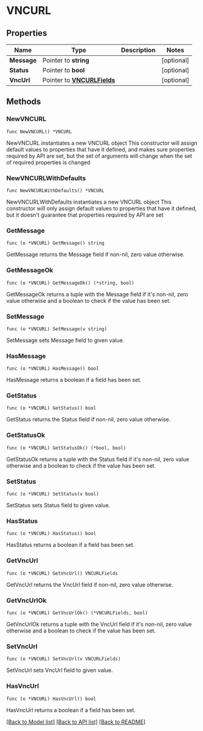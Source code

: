 # VNCURL

## Properties

Name | Type | Description | Notes
------------ | ------------- | ------------- | -------------
**Message** | Pointer to **string** |  | [optional] 
**Status** | Pointer to **bool** |  | [optional] 
**VncUrl** | Pointer to [**VNCURLFields**](VNCURLFields.md) |  | [optional] 

## Methods

### NewVNCURL

`func NewVNCURL() *VNCURL`

NewVNCURL instantiates a new VNCURL object
This constructor will assign default values to properties that have it defined,
and makes sure properties required by API are set, but the set of arguments
will change when the set of required properties is changed

### NewVNCURLWithDefaults

`func NewVNCURLWithDefaults() *VNCURL`

NewVNCURLWithDefaults instantiates a new VNCURL object
This constructor will only assign default values to properties that have it defined,
but it doesn't guarantee that properties required by API are set

### GetMessage

`func (o *VNCURL) GetMessage() string`

GetMessage returns the Message field if non-nil, zero value otherwise.

### GetMessageOk

`func (o *VNCURL) GetMessageOk() (*string, bool)`

GetMessageOk returns a tuple with the Message field if it's non-nil, zero value otherwise
and a boolean to check if the value has been set.

### SetMessage

`func (o *VNCURL) SetMessage(v string)`

SetMessage sets Message field to given value.

### HasMessage

`func (o *VNCURL) HasMessage() bool`

HasMessage returns a boolean if a field has been set.

### GetStatus

`func (o *VNCURL) GetStatus() bool`

GetStatus returns the Status field if non-nil, zero value otherwise.

### GetStatusOk

`func (o *VNCURL) GetStatusOk() (*bool, bool)`

GetStatusOk returns a tuple with the Status field if it's non-nil, zero value otherwise
and a boolean to check if the value has been set.

### SetStatus

`func (o *VNCURL) SetStatus(v bool)`

SetStatus sets Status field to given value.

### HasStatus

`func (o *VNCURL) HasStatus() bool`

HasStatus returns a boolean if a field has been set.

### GetVncUrl

`func (o *VNCURL) GetVncUrl() VNCURLFields`

GetVncUrl returns the VncUrl field if non-nil, zero value otherwise.

### GetVncUrlOk

`func (o *VNCURL) GetVncUrlOk() (*VNCURLFields, bool)`

GetVncUrlOk returns a tuple with the VncUrl field if it's non-nil, zero value otherwise
and a boolean to check if the value has been set.

### SetVncUrl

`func (o *VNCURL) SetVncUrl(v VNCURLFields)`

SetVncUrl sets VncUrl field to given value.

### HasVncUrl

`func (o *VNCURL) HasVncUrl() bool`

HasVncUrl returns a boolean if a field has been set.


[[Back to Model list]](../README.md#documentation-for-models) [[Back to API list]](../README.md#documentation-for-api-endpoints) [[Back to README]](../README.md)


